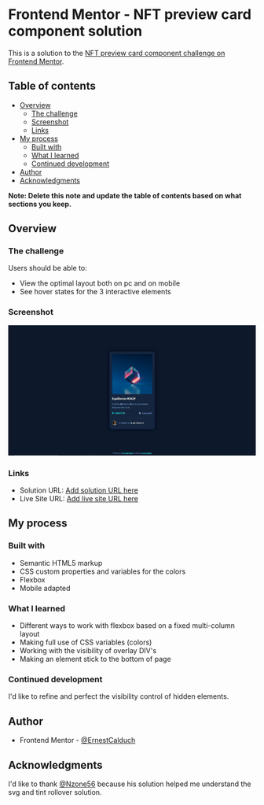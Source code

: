 # Frontend Mentor - NFT preview card component solution

This is a solution to the [NFT preview card component challenge on Frontend Mentor](https://www.frontendmentor.io/challenges/nft-preview-card-component-SbdUL_w0U). 

## Table of contents

- [Overview](#overview)
  - [The challenge](#the-challenge)
  - [Screenshot](#screenshot)
  - [Links](#links)
- [My process](#my-process)
  - [Built with](#built-with)
  - [What I learned](#what-i-learned)
  - [Continued development](#continued-development)
- [Author](#author)
- [Acknowledgments](#acknowledgments)

**Note: Delete this note and update the table of contents based on what sections you keep.**

## Overview

### The challenge

Users should be able to:

- View the optimal layout both on pc and on mobile
- See hover states for the 3 interactive elements

### Screenshot

![](./screenshot.jpg)

### Links

- Solution URL: [Add solution URL here](https://your-solution-url.com)
- Live Site URL: [Add live site URL here](https://your-live-site-url.com)

## My process

### Built with

- Semantic HTML5 markup
- CSS custom properties and variables for the colors
- Flexbox
- Mobile adapted

### What I learned

- Different ways to work with flexbox based on a fixed multi-column layout
- Making full use of CSS variables (colors)
- Working with the visibility of overlay DIV's
- Making an element stick to the bottom of page

### Continued development

I'd like to refine and perfect the visibility control of hidden elements.

## Author

- Frontend Mentor - [@ErnestCalduch](https://www.frontendmentor.io/profile/ErnestCalduch)

## Acknowledgments

I'd like to thank [@Nzone56](https://www.frontendmentor.io/profile/Nzone56) because his solution helped me understand the svg and tint rollover solution.

